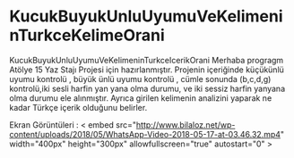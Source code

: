 # KucukBuyukUnluUyumuVeKelimeninTurkceKelimeOrani
KucukBuyukUnluUyumuVeKelimeninTurkceIcerikOrani
Merhaba progragm Atölye 15 Yaz Stajı Projesi için hazırlanmıştır.
Projenin içeriğinde küçükünlü uyumu kontrolü , büyük ünlü uyumu kontrolü , cümle sonunda (b,c,d,g) kontrolü,iki sesli harfin yan yana olma durumu,
ve iki sessiz harfin yanyana olma durumu ele alınmıştır.
Ayrıca girilen kelimenin analizini yaparak ne kadar Türkçe içerik olduğunu belirler.

Ekran Görüntüleri : 
< embed src="http://www.bilaloz.net/wp-content/uploads/2018/05/WhatsApp-Video-2018-05-17-at-03.46.32.mp4" width="400px" height="300px"  allowfullscreen="true" autostart="0" ></embed >


